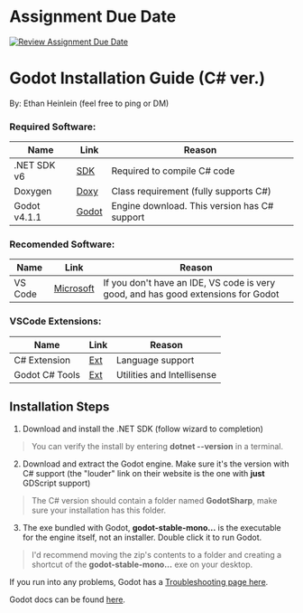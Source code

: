 # Assignment Due Date
[![Review Assignment Due Date](https://classroom.github.com/assets/deadline-readme-button-24ddc0f5d75046c5622901739e7c5dd533143b0c8e959d652212380cedb1ea36.svg)](https://classroom.github.com/a/Y-8z8yPz)

# Godot Installation Guide (C# ver.)
By: Ethan Heinlein (feel free to ping or DM)

### Required Software:
| Name | Link | Reason |
|-----|-----|----|
| .NET SDK v6 | [SDK](https://dotnet.microsoft.com/download) | Required to compile C# code |
| Doxygen | [Doxy](https://www.doxygen.nl/) | Class requirement (fully supports C#)
| Godot v4.1.1 | [Godot](https://github.com/godotengine/godot/releases/download/4.1.1-stable/Godot_v4.1.1-stable_mono_win64.zip) | Engine download. This version has C# support

### Recomended Software:
| Name | Link | Reason |
|----|----|----|
| VS Code | [Microsoft](https://code.visualstudio.com/download) | If you don't have an IDE, VS code is very good, and has good extensions for Godot

### VSCode Extensions:
| Name | Link | Reason |
|----|----|----|
| C# Extension | [Ext](https://marketplace.visualstudio.com/items?itemName=ms-dotnettools.csharp) | Language support |
| Godot C# Tools | [Ext](https://marketplace.visualstudio.com/items?itemName=neikeq.godot-csharp-vscode) | Utilities and Intellisense

## Installation Steps
1. Download and install the .NET SDK (follow wizard to completion)
> You can verify the install by entering **dotnet --version** in a terminal.
2. Download and extract the Godot engine. Make sure it's the version with C# support (the "louder" link on their website is the one with **just** GDScript support)
> The C# version should contain a folder named **GodotSharp**, make sure your installation has this folder.
3. The exe bundled with Godot, **godot-stable-mono...** is the executable for the engine itself, not an installer. Double click it to run Godot.
> I'd recommend moving the zip's contents to a folder and creating a shortcut of the **godot-stable-mono...** exe on your desktop.

If you run into any problems, Godot has a [Troubleshooting page here](https://docs.godotengine.org/en/stable/about/troubleshooting.html).

Godot docs can be found [here](https://docs.godotengine.org/en/stable/index.html).